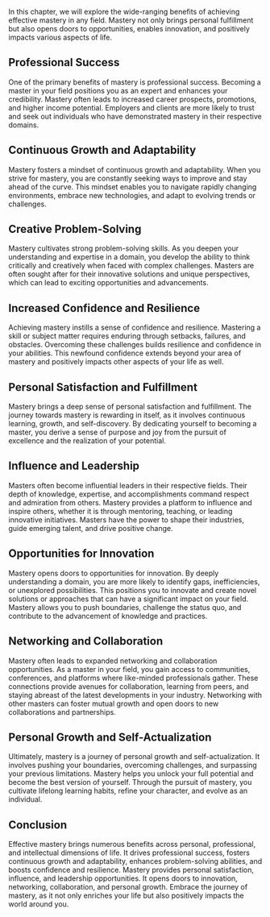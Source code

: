 
In this chapter, we will explore the wide-ranging benefits of achieving effective mastery in any field. Mastery not only brings personal fulfillment but also opens doors to opportunities, enables innovation, and positively impacts various aspects of life.

Professional Success
--------------------

One of the primary benefits of mastery is professional success. Becoming a master in your field positions you as an expert and enhances your credibility. Mastery often leads to increased career prospects, promotions, and higher income potential. Employers and clients are more likely to trust and seek out individuals who have demonstrated mastery in their respective domains.

Continuous Growth and Adaptability
----------------------------------

Mastery fosters a mindset of continuous growth and adaptability. When you strive for mastery, you are constantly seeking ways to improve and stay ahead of the curve. This mindset enables you to navigate rapidly changing environments, embrace new technologies, and adapt to evolving trends or challenges.

Creative Problem-Solving
------------------------

Mastery cultivates strong problem-solving skills. As you deepen your understanding and expertise in a domain, you develop the ability to think critically and creatively when faced with complex challenges. Masters are often sought after for their innovative solutions and unique perspectives, which can lead to exciting opportunities and advancements.

Increased Confidence and Resilience
-----------------------------------

Achieving mastery instills a sense of confidence and resilience. Mastering a skill or subject matter requires enduring through setbacks, failures, and obstacles. Overcoming these challenges builds resilience and confidence in your abilities. This newfound confidence extends beyond your area of mastery and positively impacts other aspects of your life as well.

Personal Satisfaction and Fulfillment
-------------------------------------

Mastery brings a deep sense of personal satisfaction and fulfillment. The journey towards mastery is rewarding in itself, as it involves continuous learning, growth, and self-discovery. By dedicating yourself to becoming a master, you derive a sense of purpose and joy from the pursuit of excellence and the realization of your potential.

Influence and Leadership
------------------------

Masters often become influential leaders in their respective fields. Their depth of knowledge, expertise, and accomplishments command respect and admiration from others. Mastery provides a platform to influence and inspire others, whether it is through mentoring, teaching, or leading innovative initiatives. Masters have the power to shape their industries, guide emerging talent, and drive positive change.

Opportunities for Innovation
----------------------------

Mastery opens doors to opportunities for innovation. By deeply understanding a domain, you are more likely to identify gaps, inefficiencies, or unexplored possibilities. This positions you to innovate and create novel solutions or approaches that can have a significant impact on your field. Mastery allows you to push boundaries, challenge the status quo, and contribute to the advancement of knowledge and practices.

Networking and Collaboration
----------------------------

Mastery often leads to expanded networking and collaboration opportunities. As a master in your field, you gain access to communities, conferences, and platforms where like-minded professionals gather. These connections provide avenues for collaboration, learning from peers, and staying abreast of the latest developments in your industry. Networking with other masters can foster mutual growth and open doors to new collaborations and partnerships.

Personal Growth and Self-Actualization
--------------------------------------

Ultimately, mastery is a journey of personal growth and self-actualization. It involves pushing your boundaries, overcoming challenges, and surpassing your previous limitations. Mastery helps you unlock your full potential and become the best version of yourself. Through the pursuit of mastery, you cultivate lifelong learning habits, refine your character, and evolve as an individual.

Conclusion
----------

Effective mastery brings numerous benefits across personal, professional, and intellectual dimensions of life. It drives professional success, fosters continuous growth and adaptability, enhances problem-solving abilities, and boosts confidence and resilience. Mastery provides personal satisfaction, influence, and leadership opportunities. It opens doors to innovation, networking, collaboration, and personal growth. Embrace the journey of mastery, as it not only enriches your life but also positively impacts the world around you.
